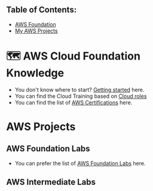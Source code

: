 ## Table of Contents: 
- [AWS Foundation](#aws-cloud-computing-knowledge)
- [My AWS Projects](#my-aws-projects)

# 🗺 AWS Cloud Foundation Knowledge
- You don't know where to start? [Getting started](https://aws.amazon.com/getting-started/) here.
- You can find the Cloud Training based on [Cloud roles](https://aws.amazon.com/training/)
- You can find the list of [AWS Certifications](https://aws.amazon.com/certification/) here.

# AWS Projects

## AWS Foundation Labs
- You can prefer the list of [AWS Foundation Labs](https://aws.amazon.com/training/digital/aws-builder-labs/) here.


## AWS Intermediate Labs